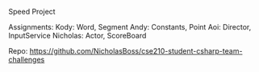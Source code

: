Speed Project

Assignments:
Kody: Word, Segment
Andy: Constants, Point
Aoi: Director, InputService
Nicholas: Actor, ScoreBoard

Repo: https://github.com/NicholasBoss/cse210-student-csharp-team-challenges